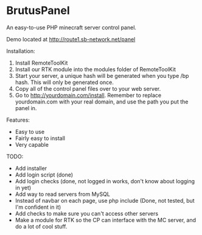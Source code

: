 BrutusPanel
===========

An easy-to-use PHP minecraft server control panel.

Demo located at http://route1.sb-network.net/panel

Installation: <br />
1. Install RemoteToolKit <br />
2. Install our RTK module into the modules folder of RemoteToolKit <br />
3. Start your server, a unique hash will be generated when you type /bp hash. This will only be generated once. <br />
4. Copy all of the control panel files over to your web server. <br />
5. Go to http://yourdomain.com/install. Remember to replace yourdomain.com with your real domain, and use the path you put the panel in.

Features:
- Easy to use
- Fairly easy to install
- Very capable

TODO:
- Add installer
- Add login script (done)
- Add login checks (done, not logged in works, don't know about logging in yet)
- Add way to read servers from MySQL
- Instead of navbar on each page, use php include (Done, not tested, but I'm confident in it)
- Add checks to make sure you can't access other servers
- Make a module for RTK so the CP can interface with the MC server, and do a lot of cool stuff.
